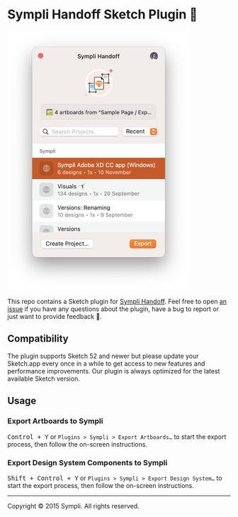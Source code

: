 # Sympli Handoff Sketch Plugin 🔸

<img src="./img/PluginScreenshotForReadme.png" width="412">

This repo contains a Sketch plugin for [Sympli Handoff](https://sympli.io/handoff). Feel free to open [an issue](https://github.com/sympli/sympli-sketch-plugin/issues/new/choose) if you have any questions about the plugin, have a bug to report or just want to provide feedback 🙌.

## Compatibility

The plugin supports Sketch 52 and newer but please update your Sketch.app every once in a while to get access to new features and performance improvements. Our plugin is always optimized for the latest available Sketch version.

## Usage

### Export Artboards to Sympli

<kbd>Control + Y</kbd> or `Plugins > Sympli > Export Artboards…` to start the export process, then follow the on-screen instructions.

### Export Design System Components to Sympli

<kbd>Shift + Control + Y</kbd> or `Plugins > Sympli > Export Design System…` to start the export process, then follow the on-screen instructions.

-----

Copyright © 2015 Sympli. All rights reserved.
